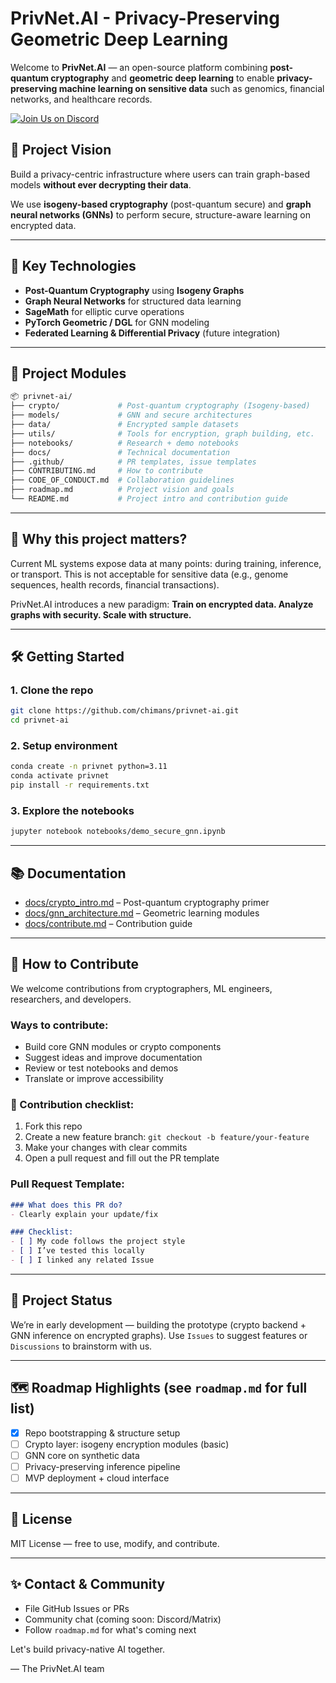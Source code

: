 # PrivNet.AI - Privacy-Preserving Geometric Deep Learning

Welcome to **PrivNet.AI** — an open-source platform combining **post-quantum cryptography** and **geometric deep learning** to enable **privacy-preserving machine learning on sensitive data** such as genomics, financial networks, and healthcare records.

[![Join Us on Discord](https://img.shields.io/badge/Discord-Join%20Us-5865F2?logo=discord&logoColor=white&style=for-the-badge)](https://discord.gg/QHzwUKnf)

## 🚀 Project Vision
Build a privacy-centric infrastructure where users can train graph-based models **without ever decrypting their data**.

We use **isogeny-based cryptography** (post-quantum secure) and **graph neural networks (GNNs)** to perform secure, structure-aware learning on encrypted data.

---

## 🧩 Key Technologies
- **Post-Quantum Cryptography** using **Isogeny Graphs**
- **Graph Neural Networks** for structured data learning
- **SageMath** for elliptic curve operations
- **PyTorch Geometric / DGL** for GNN modeling
- **Federated Learning & Differential Privacy** (future integration)

---

## 🔧 Project Modules

```bash
📦 privnet-ai/
├── crypto/             # Post-quantum cryptography (Isogeny-based)
├── models/             # GNN and secure architectures
├── data/               # Encrypted sample datasets
├── utils/              # Tools for encryption, graph building, etc.
├── notebooks/          # Research + demo notebooks
├── docs/               # Technical documentation
├── .github/            # PR templates, issue templates
├── CONTRIBUTING.md     # How to contribute
├── CODE_OF_CONDUCT.md  # Collaboration guidelines
├── roadmap.md          # Project vision and goals
└── README.md           # Project intro and contribution guide
```

---

## 🧠 Why this project matters?

Current ML systems expose data at many points: during training, inference, or transport. This is not acceptable for sensitive data (e.g., genome sequences, health records, financial transactions).

PrivNet.AI introduces a new paradigm: **Train on encrypted data. Analyze graphs with security. Scale with structure.**

---

## 🛠️ Getting Started

### 1. Clone the repo
```bash
git clone https://github.com/chimans/privnet-ai.git
cd privnet-ai
```

### 2. Setup environment
```bash
conda create -n privnet python=3.11
conda activate privnet
pip install -r requirements.txt
```

### 3. Explore the notebooks
```bash
jupyter notebook notebooks/demo_secure_gnn.ipynb
```

---

## 📚 Documentation
- [docs/crypto_intro.md](docs/crypto_intro.md) – Post-quantum cryptography primer
- [docs/gnn_architecture.md](docs/gnn_architecture.md) – Geometric learning modules
- [docs/contribute.md](docs/contribute.md) – Contribution guide

---

## 👥 How to Contribute
We welcome contributions from cryptographers, ML engineers, researchers, and developers.

### Ways to contribute:
- Build core GNN modules or crypto components
- Suggest ideas and improve documentation
- Review or test notebooks and demos
- Translate or improve accessibility

### 📌 Contribution checklist:
1. Fork this repo
2. Create a new feature branch: `git checkout -b feature/your-feature`
3. Make your changes with clear commits
4. Open a pull request and fill out the PR template

### Pull Request Template:
```markdown
### What does this PR do?
- Clearly explain your update/fix

### Checklist:
- [ ] My code follows the project style
- [ ] I’ve tested this locally
- [ ] I linked any related Issue
```

---

## 📍 Project Status
We’re in early development — building the prototype (crypto backend + GNN inference on encrypted graphs).
Use `Issues` to suggest features or `Discussions` to brainstorm with us.

---

## 🗺️ Roadmap Highlights (see `roadmap.md` for full list)
- [x] Repo bootstrapping & structure setup
- [ ] Crypto layer: isogeny encryption modules (basic)
- [ ] GNN core on synthetic data
- [ ] Privacy-preserving inference pipeline
- [ ] MVP deployment + cloud interface

---

## 📜 License
MIT License — free to use, modify, and contribute.

---

## ✨ Contact & Community
- File GitHub Issues or PRs
- Community chat (coming soon: Discord/Matrix)
- Follow `roadmap.md` for what's coming next

Let's build privacy-native AI together.

— The PrivNet.AI team
